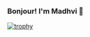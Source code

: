 ### Bonjour! I'm Madhvi 👋

[![trophy](https://github-profile-trophy.vercel.app/?username=madhvimit123)](https://github.com/ryo-ma/github-profile-trophy)

<!--
**madhvimit123/madhvimit123** is a ✨ _special_ ✨ repository because its `README.md` (this file) appears on your GitHub profile.

Here are some ideas to get you started:

- 🔭 I’m currently working on ...
- 🌱 I’m currently learning ...
- 👯 I’m looking to collaborate on ...
- 🤔 I’m looking for help with ...
- 💬 Ask me about ...
- 📫 How to reach me: ...
- 😄 Pronouns: ...
- ⚡ Fun fact: ...
-->

